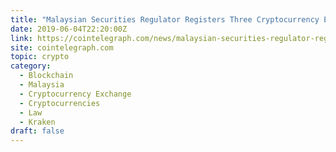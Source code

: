 ```yaml
---
title: "Malaysian Securities Regulator Registers Three Cryptocurrency Exchanges"
date: 2019-06-04T22:20:00Z
link: https://cointelegraph.com/news/malaysian-securities-regulator-registers-three-cryptocurrency-exchanges?utm_medium=RSS&utm_source=hune
site: cointelegraph.com
topic: crypto
category:
  - Blockchain
  - Malaysia
  - Cryptocurrency Exchange
  - Cryptocurrencies
  - Law
  - Kraken
draft: false
---
```

